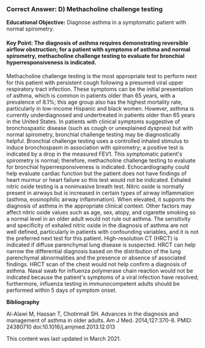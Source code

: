 
### Correct Answer: D) Methacholine challenge testing 

**Educational Objective:** Diagnose asthma in a symptomatic patient with normal spirometry.

#### **Key Point:** The diagnosis of asthma requires demonstrating reversible airflow obstruction; for a patient with symptoms of asthma and normal spirometry, methacholine challenge testing to evaluate for bronchial hyperresponsiveness is indicated.

Methacholine challenge testing is the most appropriate test to perform next for this patient with persistent cough following a presumed viral upper respiratory tract infection. These symptoms can be the initial presentation of asthma, which is common in patients older than 65 years, with a prevalence of 8.1%; this age group also has the highest mortality rate, particularly in low-income Hispanic and black women. However, asthma is currently underdiagnosed and undertreated in patients older than 65 years in the United States. In patients with clinical symptoms suggestive of bronchospastic disease (such as cough or unexplained dyspnea) but with normal spirometry, bronchial challenge testing may be diagnostically helpful. Bronchial challenge testing uses a controlled inhaled stimulus to induce bronchospasm in association with spirometry; a positive test is indicated by a drop in the measured FEV1. This symptomatic patient's spirometry is normal; therefore, methacholine challenge testing to evaluate for bronchial hyperresponsiveness is indicated.
Echocardiography could help evaluate cardiac function but the patient does not have findings of heart murmur or heart failure so this test would not be indicated.
Exhaled nitric oxide testing is a noninvasive breath test. Nitric oxide is normally present in airways but is increased in certain types of airway inflammation (asthma, eosinophilic airway inflammation). When elevated, it supports the diagnosis of asthma in the appropriate clinical context. Other factors may affect nitric oxide values such as age, sex, atopy, and cigarette smoking so a normal level in an older adult would not rule out asthma. The sensitivity and specificity of exhaled nitric oxide in the diagnosis of asthma are not well defined, particularly in patients with confounding variables, and it is not the preferred next test for this patient.
High-resolution CT (HRCT) is indicated if diffuse parenchymal lung disease is suspected. HRCT can help narrow the differential diagnosis based on the distribution of the lung parenchymal abnormalities and the presence or absence of associated findings. HRCT scan of the chest would not help confirm a diagnosis of asthma.
Nasal swab for influenza polymerase chain reaction would not be indicated because the patient's symptoms of a viral infection have resolved; furthermore, influenza testing in immunocompetent adults should be performed within 5 days of symptom onset.

**Bibliography**

Al-Alawi M, Hassan T, Chotirmall SH. Advances in the diagnosis and management of asthma in older adults. Am J Med. 2014;127:370-8. PMID: 24380710 doi:10.1016/j.amjmed.2013.12.013

This content was last updated in March 2021.